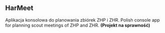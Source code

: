 **HarMeet**
---
Aplikacja konsolowa do planowania zbiórek ZHP i ZHR.
Polish console app for planning scout meetings of ZHP and ZHR.
**(Projekt na sprawność)**
